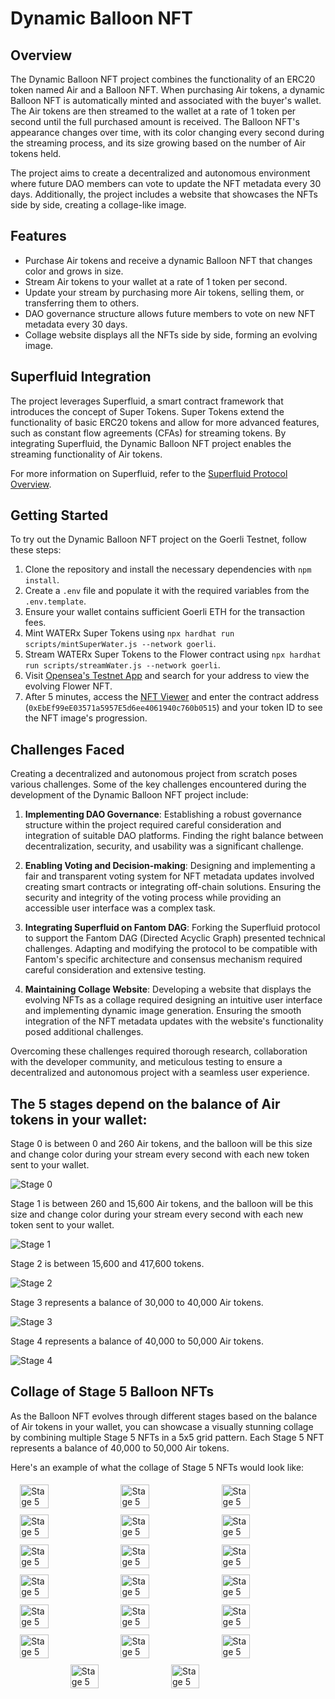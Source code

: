 # Dynamic Balloon NFT

## Overview

The Dynamic Balloon NFT project combines the functionality of an ERC20 token named Air and a Balloon NFT. When purchasing Air tokens, a dynamic Balloon NFT is automatically minted and associated with the buyer's wallet. The Air tokens are then streamed to the wallet at a rate of 1 token per second until the full purchased amount is received. The Balloon NFT's appearance changes over time, with its color changing every second during the streaming process, and its size growing based on the number of Air tokens held.

The project aims to create a decentralized and autonomous environment where future DAO members can vote to update the NFT metadata every 30 days. Additionally, the project includes a website that showcases the NFTs side by side, creating a collage-like image.

## Features

- Purchase Air tokens and receive a dynamic Balloon NFT that changes color and grows in size.
- Stream Air tokens to your wallet at a rate of 1 token per second.
- Update your stream by purchasing more Air tokens, selling them, or transferring them to others.
- DAO governance structure allows future members to vote on new NFT metadata every 30 days.
- Collage website displays all the NFTs side by side, forming an evolving image.

## Superfluid Integration

The project leverages Superfluid, a smart contract framework that introduces the concept of Super Tokens. Super Tokens extend the functionality of basic ERC20 tokens and allow for more advanced features, such as constant flow agreements (CFAs) for streaming tokens. By integrating Superfluid, the Dynamic Balloon NFT project enables the streaming functionality of Air tokens.

For more information on Superfluid, refer to the [Superfluid Protocol Overview](https://docs.superfluid.finance/superfluid/protocol-overview/in-depth-overview).

## Getting Started

To try out the Dynamic Balloon NFT project on the Goerli Testnet, follow these steps:

1. Clone the repository and install the necessary dependencies with `npm install`.
2. Create a `.env` file and populate it with the required variables from the `.env.template`.
3. Ensure your wallet contains sufficient Goerli ETH for the transaction fees.
4. Mint WATERx Super Tokens using `npx hardhat run scripts/mintSuperWater.js --network goerli`.
5. Stream WATERx Super Tokens to the Flower contract using `npx hardhat run scripts/streamWater.js --network goerli`.
6. Visit [Opensea's Testnet App](https://testnets.opensea.io/) and search for your address to view the evolving Flower NFT.
7. After 5 minutes, access the [NFT Viewer](https://www.nftviewer.xyz/) and enter the contract address (`0xEbEf99eE03571a5957E5d6ee4061940c760b0515`) and your token ID to see the NFT image's progression.

## Challenges Faced

Creating a decentralized and autonomous project from scratch poses various challenges. Some of the key challenges encountered during the development of the Dynamic Balloon NFT project include:

1. **Implementing DAO Governance**: Establishing a robust governance structure within the project required careful consideration and integration of suitable DAO platforms. Finding the right balance between decentralization, security, and usability was a significant challenge.

2. **Enabling Voting and Decision-making**: Designing and implementing a fair and transparent voting system for NFT metadata updates involved creating smart contracts or integrating off-chain solutions. Ensuring the security and integrity of the voting process while providing an accessible user interface was a complex task.

3. **Integrating Superfluid on Fantom DAG**: Forking the Superfluid protocol to support the Fantom DAG (Directed Acyclic Graph) presented technical challenges. Adapting and modifying the protocol to be compatible with Fantom's specific architecture and consensus mechanism required careful consideration and extensive testing.

4. **Maintaining Collage Website**: Developing a website that displays the evolving NFTs as a collage required designing an intuitive user interface and implementing dynamic image generation. Ensuring the smooth integration of the NFT metadata updates with the website's functionality posed additional challenges.

Overcoming these challenges required thorough research, collaboration with the developer community, and meticulous testing to ensure a decentralized and autonomous project with a seamless user experience.

## The 5 stages depend on the balance of Air tokens in your wallet:

Stage 0 is between 0 and 260 Air tokens, and the balloon will be this size and change color during your stream every second with each new token sent to your wallet.

![Stage 0](./resources/img/stage_0.gif)

Stage 1 is between 260 and 15,600 Air tokens, and the balloon will be this size and change color during your stream every second with each new token sent to your wallet.

![Stage 1](./resources/img/stage_1.gif)

Stage 2 is between 15,600 and 417,600 tokens.

![Stage 2](./resources/img/stage_2.gif)

Stage 3 represents a balance of 30,000 to 40,000 Air tokens.

![Stage 3](./resources/img/stage_3.gif)

Stage 4 represents a balance of 40,000 to 50,000 Air tokens.

![Stage 4](./resources/img/stage_4.gif)

## Collage of Stage 5 Balloon NFTs

As the Balloon NFT evolves through different stages based on the balance of Air tokens in your wallet, you can showcase a visually stunning collage by combining multiple Stage 5 NFTs in a 5x5 grid pattern. Each Stage 5 NFT represents a balance of 40,000 to 50,000 Air tokens.

Here's an example of what the collage of Stage 5 NFTs would look like:

<div style="display: flex; justify-content: center; align-items: center; flex-wrap: wrap; max-width: 600px; margin: 0 auto;">
    <img src="./resources/img/stage_5.gif" alt="Stage 5" width="30%" style="margin: 5px;">
    <img src="./resources/img/stage_5.gif" alt="Stage 5" width="30%" style="margin: 5px;">
    <img src="./resources/img/stage_5.gif" alt="Stage 5" width="30%" style="margin: 5px;">
    <img src="./resources/img/stage_5.gif" alt="Stage 5" width="30%" style="margin: 5px;">
    <img src="./resources/img/stage_5.gif" alt="Stage 5" width="30%" style="margin: 5px;">
    <img src="./resources/img/stage_5.gif" alt="Stage 5" width="30%" style="margin: 5px;">
    <img src="./resources/img/stage_5.gif" alt="Stage 5" width="30%" style="margin: 5px;">
    <img src="./resources/img/stage_5.gif" alt="Stage 5" width="30%" style="margin: 5px;">
    <img src="./resources/img/stage_5.gif" alt="Stage 5" width="30%" style="margin: 5px;">
    <img src="./resources/img/stage_5.gif" alt="Stage 5" width="30%" style="margin: 5px;">
    <img src="./resources/img/stage_5.gif" alt="Stage 5" width="30%" style="margin: 5px;">
    <img src="./resources/img/stage_5.gif" alt="Stage 5" width="30%" style="margin: 5px;">
    <img src="./resources/img/stage_5.gif" alt="Stage 5" width="30%" style="margin: 5px;">
    <img src="./resources/img/stage_5.gif" alt="Stage 5" width="30%" style="margin: 5px;">
    <img src="./resources/img/stage_5.gif" alt="Stage 5" width="30%" style="margin: 5px;">
    <img src="./resources/img/stage_5.gif" alt="Stage 5" width="30%" style="margin: 5px;">
    <img src="./resources/img/stage_5.gif" alt="Stage 5" width="30%" style="margin: 5px;">
    <img src="./resources/img/stage_5.gif" alt="Stage 5" width="30%" style="margin: 5px;">
    <img src="./resources/img/stage_5.gif" alt="Stage 5" width="30%" style="margin: 5px;">
    <img src="./resources/img/stage_5.gif" alt="Stage 5" width="30%" style="margin: 5px;">
</div>





